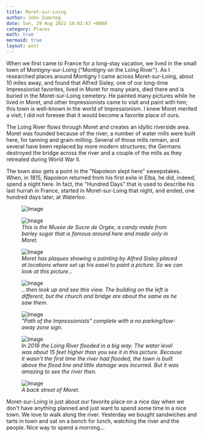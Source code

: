 ```yaml
---
title: Moret-sur-Loing
author: John Zumsteg
date: Sun, 29 Aug 2021 14:02:43 +0000
category: Places
math: true
mermaid: true
layout: post
---
```

When we first came to France for a long-stay vacation, we lived in the small town of Montigny-sur-Loing ("Montigny on the Loing River"). As I researched places around Montigny I came across Moret-sur-Loing, about 10 miles away, and found that Alfred Sisley, one of our long-time Impressionist favorites, lived in Moret for many years, died there and is buried in the Moret-sur-Loing cemetery. He painted many pictures while he lived in Moret, and other Impressionists came to visit and paint with him; this town is well-known in the world of Impressionism. I knew Moret merited a visit; I did not foresee that it would become a favorite place of ours.

The Loing River flows through Moret and creates an idyllic riverside area. Moret was founded because of the river; a number of water mills were built here, for tanning and grain-milling. Several of those mills remain, and several have been replaced by more modern structures; the Germans destroyed the bridge across the river and a couple of the mills as they retreated during World War II.

The town also gets a point in the "Napoleon slept here" sweepstakes. When, in 1815, Napoleon returned from his first exile in Elba, he did, indeed, spend a night here. In fact, the "Hundred Days" that is used to describe his last hurrah in France, started in Moret-sur-Loing that night, and ended, one hundred days later, at Waterloo.

<figure class = "landscape">
	<img src="{{"/assets/images/2018/07/DSC05587.jpg" | prepend: site.baseurl  }}" alt="Image" />
	<figcaption></figcaption>
</figure>



<figure class = "landscape">
	<img src="{{"/assets/images/2018/07/DSC05585.jpg" | prepend: site.baseurl  }}" alt="Image" />
	<figcaption><em>This is the Musée de Sucre de Orgée, a candy made from barley sugar that is famous around here and made only in Moret.</em></figcaption>
</figure>



<figure class = "landscape">
	<img src="{{"/assets/images/2021/08/DSC00494-e1629964132406.jpg" | prepend: site.baseurl  }}" alt="Image" />
	<figcaption><em>Moret has plaques showing a painting by Alfred Sisley placed at locations where set up his easel to paint a picture. So we can look at this picture...</em></figcaption>
</figure>



<figure class = "landscape">
	<img src="{{"/assets/images/2021/08/DSC00495.jpg" | prepend: site.baseurl  }}" alt="Image" />
	<figcaption><em>...then look up and see this view. The building on the left is different, but the church and bridge are about the same as he saw them.</em></figcaption>
</figure>



<figure class = "portrait">
	<img src="{{"/assets/images/2021/08/DSC00498.jpg" | prepend: site.baseurl  }}" alt="Image" />
	<figcaption><em>"Path of the Impressionists" complete with a no parking/tow-away zone sign.</em></figcaption>
</figure>



<figure class = "landscape">
	<img src="{{"/assets/images/2021/08/DSC00490.jpg" | prepend: site.baseurl  }}" alt="Image" />
	<figcaption><em>In 2016 the Loing River flooded in a big way. The water level was about 15 feet higher than you see it in this picture. Because it wasn't the first time the river had flooded, the town is built above the flood line and little damage was incurred. But it was amazing to see the river then.</em></figcaption>
</figure>



<figure class = "landscape">
	<img src="{{"/assets/images/2018/07/DSC05567.jpg" | prepend: site.baseurl  }}" alt="Image" />
	<figcaption><em>A back street of Moret.</em></figcaption>
</figure>



Moret-sur-Loing is just about our favorite place on a nice day when we don't have anything planned and just want to spend some time in a nice town. We love to walk along the river. Yesterday we bought sandwiches and tarts in town and sat on a bench for lunch, watching the river and the people. Nice way to spend a morning...
